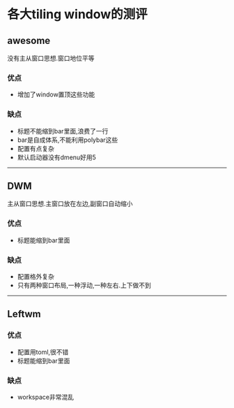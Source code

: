 # 各大tiling window的测评

## awesome

没有主从窗口思想.窗口地位平等

### 优点

- 增加了window置顶这些功能

### 缺点

- 标题不能缩到bar里面,浪费了一行
- bar是自成体系,不能利用polybar这些
- 配置有点复杂
- 默认启动器没有dmenu好用5

------

## DWM

主从窗口思想.主窗口放在左边,副窗口自动缩小

### 优点

- 标题能缩到bar里面

### 缺点

- 配置格外复杂
- 只有两种窗口布局,一种浮动,一种左右.上下做不到

------

## Leftwm

### 优点

- 配置用toml,很不错
- 标题能缩到bar里面

### 缺点

- workspace非常混乱

